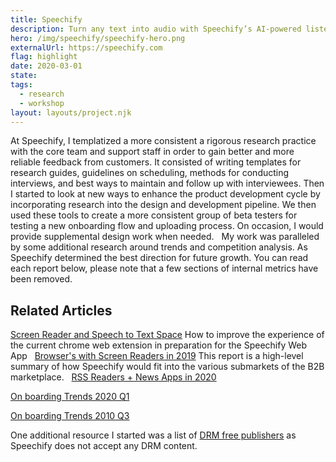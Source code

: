 ```yaml
---
title: Speechify
description: Turn any text into audio with Speechify’s AI-powered listening assistant
hero: /img/speechify/speechify-hero.png
externalUrl: https://speechify.com
flag: highlight
date: 2020-03-01
state:
tags:
  - research
  - workshop
layout: layouts/project.njk
---
```


At Speechify, I templatized a more consistent a rigorous research practice with the core team and support staff in order to gain better and more reliable feedback from customers. It consisted of writing templates for research guides, guidelines on scheduling, methods for conducting interviews, and best ways to maintain and follow up with interviewees. Then I started to look at new ways to enhance the product development cycle by incorporating research into the design and development pipeline. We then used these tools to create a more consistent group of beta testers for testing a new onboarding flow and uploading process. On occasion, I would provide supplemental design work when needed.
&nbsp;
My work was paralleled by some additional research around trends and competition analysis. As Speechify determined the best direction for future growth. You can read each report below, please note that a few sections of internal metrics have been removed.
&nbsp;

## Related Articles

[Screen Reader and Speech to Text Space](/posts/speechify-b2b/)
How to improve the experience of the current chrome web extension in preparation for the Speechify Web App
&nbsp;
[Browser's with Screen Readers in 2019](/posts/speechify-browsers-and-screen-readers/)
This report is a high-level summary of how Speechify would fit into the various submarkets of the B2B marketplace.
&nbsp;
[RSS Readers + News Apps in 2020](posts/rss-readers-news-apps-in-2020/)
&nbsp;

[On boarding Trends 2020 Q1](onboarding-trends-2020q1/)
&nbsp;

[On boarding Trends 2010 Q3](posts/onboarding-trends-2019q3/)

One additional resource I started was a list of [DRM free publishers](/posts/drm-free-book-publishers/) as Speechify does not accept any DRM content.
